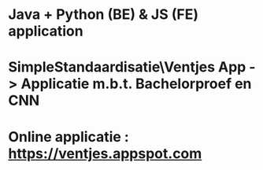 # Java + Python (BE) & JS (FE) application 
# SimpleStandaardisatie\Ventjes App -> Applicatie m.b.t. Bachelorproef en CNN

# Online applicatie : https://ventjes.appspot.com
